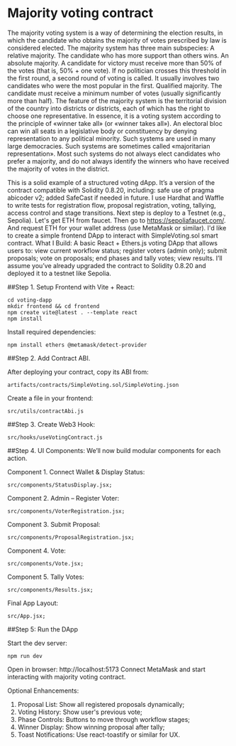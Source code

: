 # Majority voting contract

The majority voting system is a way of determining the election results, in which the candidate who obtains the majority of votes prescribed by law is considered elected. 
The majority system has three main subspecies:
A relative majority. The candidate who has more support than others wins. 
An absolute majority. A candidate for victory must receive more than 50% of the votes (that is, 50% + one vote). If no politician crosses this threshold in the first round, a second round of voting is called. It usually involves two candidates who were the most popular in the first.
Qualified majority. The candidate must receive a minimum number of votes (usually significantly more than half).
The feature of the majority system is the territorial division of the country into districts or districts, each of which has the right to choose one representative.
In essence, it is a voting system according to the principle of «winner take all» (or «winner takes all»). An electoral bloc can win all seats in a legislative body or constituency by denying representation to any political minority. Such systems are used in many large democracies. Such systems are sometimes called «majoritarian representation». Most such systems do not always elect candidates who prefer a majority, and do not always identify the winners who have received the majority of votes in the district.

This is a solid example of a structured voting dApp. It’s a version of the contract compatible with Solidity 0.8.20, including: safe use of pragma abicoder v2; added SafeCast if needed in future.
I use Hardhat and Waffle to write tests for registration flow, proposal registration, voting, tallying, access control and stage transitions.
Next step is deploy to a Testnet (e.g., Sepolia). Let's get ETH from faucet. Then go to https://sepoliafaucet.com/. And request ETH for your wallet address (use MetaMask or similar).
I'd like to create a simple frontend DApp to interact with  SimpleVoting.sol smart contract. What I Build: A basic React + Ethers.js voting DApp that allows users to: view current workflow status; register voters (admin only); submit proposals; vote on proposals; end phases and tally votes; view results. I’ll assume you’ve already upgraded the contract to Solidity 0.8.20 and deployed it to a testnet like Sepolia.

##Step 1. Setup Frontend with Vite + React:
```
cd voting-dapp
mkdir frontend && cd frontend
npm create vite@latest . --template react
npm install
```
Install required dependencies:
```
npm install ethers @metamask/detect-provider
```
##Step 2. Add Contract ABI. 

After deploying your contract, copy its ABI from: 
```
artifacts/contracts/SimpleVoting.sol/SimpleVoting.json
```
Create a file in your frontend: 
```
src/utils/contractAbi.js
```
##Step 3. Create Web3 Hook: 
```
src/hooks/useVotingContract.js
```
##Step 4. UI Components:
We’ll now build modular components for each action.

Component 1. Connect Wallet & Display Status: 
```
src/components/StatusDisplay.jsx;
```
Component 2. Admin – Register Voter: 
```
src/components/VoterRegistration.jsx;
```
Component 3. Submit Proposal: 
```
src/components/ProposalRegistration.jsx;
```
Component 4. Vote: 
```
src/components/Vote.jsx;
```
Component 5. Tally Votes: 
```
src/components/Results.jsx;
```
Final App Layout: 
```
src/App.jsx;
```
##Step 5: Run the DApp

Start the dev server: 
```
npm run dev
```
Open in browser: http://localhost:5173
Connect MetaMask and start interacting with majority voting contract.

Optional Enhancements:
1. Proposal List:	Show all registered proposals dynamically;
2. Voting History:	Show user's previous vote;
3. Phase Controls:	Buttons to move through workflow stages;
4. Winner Display:	Show winning proposal after tally;
5. Toast Notifications:	Use react-toastify or similar for UX.




